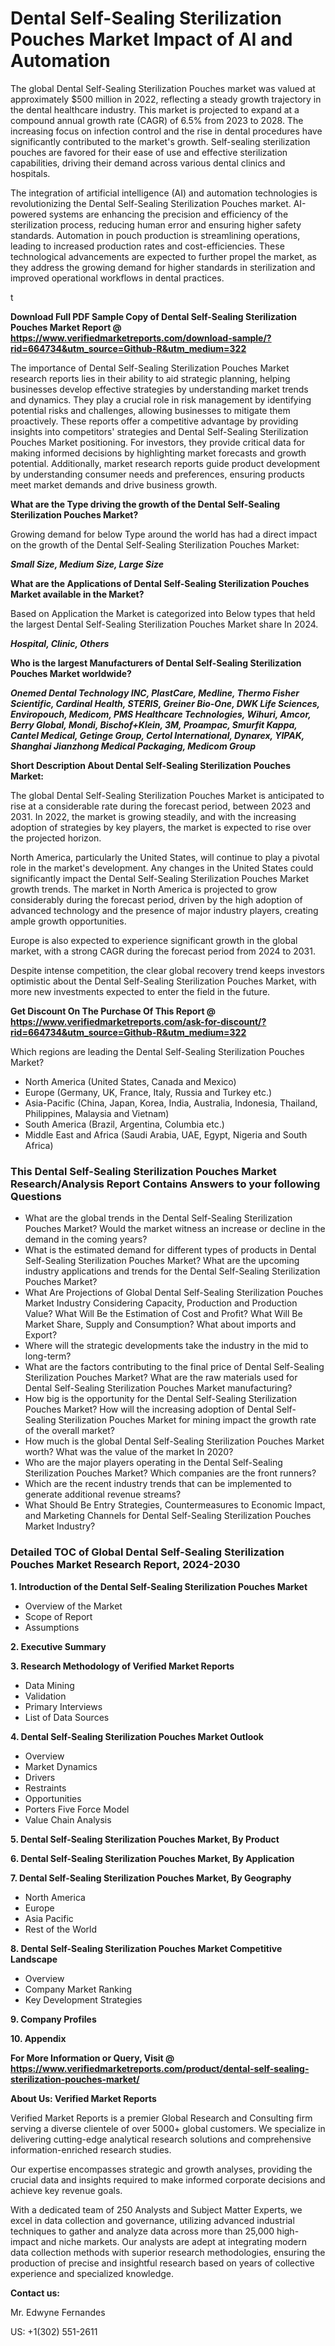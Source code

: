 <meta name="title" content="Global Dental Self-Sealing Sterilization Pouches Market Impact of AI and Automation"><meta name="description" content="The global Dental Self-Sealing Sterilization Pouches market was valued at approximately $500 million in 2022, reflecting a steady growth trajectory in the dental healt"><meta name="title" content="Dental Self-Sealing Sterilization Pouches Market Size, Share, Scope, Trends, Growth, Opportunities, Analysis, Forecast"><h1>Dental Self-Sealing Sterilization Pouches Market Impact of AI and Automation</h1><p>The global Dental Self-Sealing Sterilization Pouches market was valued at approximately $500 million in 2022, reflecting a steady growth trajectory in the dental healthcare industry. This market is projected to expand at a compound annual growth rate (CAGR) of 6.5% from 2023 to 2028. The increasing focus on infection control and the rise in dental procedures have significantly contributed to the market's growth. Self-sealing sterilization pouches are favored for their ease of use and effective sterilization capabilities, driving their demand across various dental clinics and hospitals.</p><p>The integration of artificial intelligence (AI) and automation technologies is revolutionizing the Dental Self-Sealing Sterilization Pouches market. AI-powered systems are enhancing the precision and efficiency of the sterilization process, reducing human error and ensuring higher safety standards. Automation in pouch production is streamlining operations, leading to increased production rates and cost-efficiencies. These technological advancements are expected to further propel the market, as they address the growing demand for higher standards in sterilization and improved operational workflows in dental practices.</p>t</p><p id="" class=""><strong>Download Full PDF Sample Copy of Dental Self-Sealing Sterilization Pouches Market Report @ <a href="https://www.verifiedmarketreports.com/download-sample/?rid=664734&utm_source=Github-R&utm_medium=322" target="_blank">https://www.verifiedmarketreports.com/download-sample/?rid=664734&utm_source=Github-R&utm_medium=322</a></strong></p><p>The importance of&nbsp;Dental Self-Sealing Sterilization Pouches Market research reports lies in their ability to aid strategic planning, helping businesses develop effective strategies by understanding market trends and dynamics. They play a crucial role in risk management by identifying potential risks and challenges, allowing businesses to mitigate them proactively. These reports offer a competitive advantage by providing insights into competitors' strategies and Dental Self-Sealing Sterilization Pouches Market positioning. For investors, they provide critical data for making informed decisions by highlighting market forecasts and growth potential. Additionally, market research reports guide product development by understanding consumer needs and preferences, ensuring products meet market demands and drive business growth.</p><p><strong>What are the&nbsp;Type driving the growth of the Dental Self-Sealing Sterilization Pouches Market?</strong></p><p id="" class="">Growing demand for below Type around the world has had a direct impact on the growth of the Dental Self-Sealing Sterilization Pouches Market:</p><em><strong>Small Size, Medium Size, Large Size</strong></em></p><strong>What are the&nbsp;Applications&nbsp;of Dental Self-Sealing Sterilization Pouches Market available in the Market?</strong></p><p id="" class="">Based on Application the Market is categorized into Below types that held the largest Dental Self-Sealing Sterilization Pouches Market share In 2024.</p><em><strong>Hospital, Clinic, Others</strong></em></p><strong>Who is the largest Manufacturers of Dental Self-Sealing Sterilization Pouches Market worldwide?</strong></p><p><em><strong>Onemed Dental Technology INC, PlastCare, Medline, Thermo Fisher Scientific, Cardinal Health, STERIS, Greiner Bio-One, DWK Life Sciences, Enviropouch, Medicom, PMS Healthcare Technologies, Wihuri, Amcor, Berry Global, Mondi, Bischof+Klein, 3M, Proampac, Smurfit Kappa, Cantel Medical, Getinge Group, Certol International, Dynarex, YIPAK, Shanghai Jianzhong Medical Packaging, Medicom Group</strong></em></p><p id="" class=""><strong>Short Description About Dental Self-Sealing Sterilization Pouches Market:</strong></p><p>The global Dental Self-Sealing Sterilization Pouches Market is anticipated to rise at a considerable rate during the forecast period, between 2023 and 2031. In 2022, the market is growing steadily, and with the increasing adoption of strategies by key players, the market is expected to rise over the projected horizon.</p><p>North America, particularly the United States, will continue to play a pivotal role in the market's development. Any changes in the United States could significantly impact the Dental Self-Sealing Sterilization Pouches Market growth trends. The market in North America is projected to grow considerably during the forecast period, driven by the high adoption of advanced technology and the presence of major industry players, creating ample growth opportunities.</p><p>Europe is also expected to experience significant growth in the global market, with a strong CAGR during the forecast period from 2024 to 2031.</p><p>Despite intense competition, the clear global recovery trend keeps investors optimistic about the Dental Self-Sealing Sterilization Pouches Market, with more new investments expected to enter the field in the future.</p><p id="" class=""><strong>Get Discount On The Purchase Of This Report @ <a href="https://www.verifiedmarketreports.com/ask-for-discount/?rid=664734&utm_source=Github-R&utm_medium=322" target="_blank">https://www.verifiedmarketreports.com/ask-for-discount/?rid=664734&utm_source=Github-R&utm_medium=322</a></strong></p>Which regions are leading the Dental Self-Sealing Sterilization Pouches Market?</p><ul><li>North America (United States, Canada and Mexico)</li><li>Europe (Germany, UK, France, Italy, Russia and Turkey etc.)</li><li>Asia-Pacific (China, Japan, Korea, India, Australia, Indonesia, Thailand, Philippines, Malaysia and Vietnam)</li><li>South America (Brazil, Argentina, Columbia etc.)</li><li>Middle East and Africa (Saudi Arabia, UAE, Egypt, Nigeria and South Africa)</li></ul><h3 id="" class="">This Dental Self-Sealing Sterilization Pouches Market Research/Analysis Report Contains Answers to your following Questions</h3><ul><li>What are the global trends in the Dental Self-Sealing Sterilization Pouches Market? Would the market witness an increase or decline in the demand in the coming years?</li><li>What is the estimated demand for different types of products in Dental Self-Sealing Sterilization Pouches Market? What are the upcoming industry applications and trends for the Dental Self-Sealing Sterilization Pouches Market?</li><li>What Are Projections of Global Dental Self-Sealing Sterilization Pouches Market Industry Considering Capacity, Production and Production Value? What Will Be the Estimation of Cost and Profit? What Will Be Market Share, Supply and Consumption? What about imports and Export?</li><li>Where will the strategic developments take the industry in the mid to long-term?</li><li>What are the factors contributing to the final price of Dental Self-Sealing Sterilization Pouches Market? What are the raw materials used for Dental Self-Sealing Sterilization Pouches Market manufacturing?</li><li>How big is the opportunity for the Dental Self-Sealing Sterilization Pouches Market? How will the increasing adoption of Dental Self-Sealing Sterilization Pouches Market for mining impact the growth rate of the overall market?</li><li>How much is the global Dental Self-Sealing Sterilization Pouches Market worth? What was the value of the market In 2020?</li><li>Who are the major players operating in the Dental Self-Sealing Sterilization Pouches Market? Which companies are the front runners?</li><li>Which are the recent industry trends that can be implemented to generate additional revenue streams?</li><li>What Should Be Entry Strategies, Countermeasures to Economic Impact, and Marketing Channels for Dental Self-Sealing Sterilization Pouches Market Industry?</li></ul><h3 id="" class="">Detailed TOC of Global Dental Self-Sealing Sterilization Pouches Market Research Report, 2024-2030</h3><p id="" class=""><strong>1. Introduction of the Dental Self-Sealing Sterilization Pouches Market</strong></p><ul><li>Overview of the Market</li><li>Scope of Report</li><li>Assumptions</li></ul><p id="" class=""><strong>2. Executive Summary</strong></p><p id="" class=""><strong>3. Research Methodology of Verified Market Reports</strong></p><ul><li>Data Mining</li><li>Validation</li><li>Primary Interviews</li><li>List of Data Sources</li></ul><p id="" class=""><strong>4. Dental Self-Sealing Sterilization Pouches Market Outlook</strong></p><ul><li>Overview</li><li>Market Dynamics</li><li>Drivers</li><li>Restraints</li><li>Opportunities</li><li>Porters Five Force Model</li><li>Value Chain Analysis</li></ul><p id="" class=""><strong>5. Dental Self-Sealing Sterilization Pouches Market, By Product</strong></p><p id="" class=""><strong>6. Dental Self-Sealing Sterilization Pouches Market, By Application</strong></p><p id="" class=""><strong>7. Dental Self-Sealing Sterilization Pouches Market, By Geography</strong></p><ul><li>North America</li><li>Europe</li><li>Asia Pacific</li><li>Rest of the World</li></ul><p id="" class=""><strong>8. Dental Self-Sealing Sterilization Pouches Market Competitive Landscape</strong></p><ul><li>Overview</li><li>Company Market Ranking</li><li>Key Development Strategies</li></ul><p id="" class=""><strong>9. Company Profiles</strong></p><p id="" class=""><strong>10. Appendix</strong></p><p id="" class=""><strong>For More Information or Query, Visit @ <a href="https://www.verifiedmarketreports.com/product/dental-self-sealing-sterilization-pouches-market/" target="_blank">https://www.verifiedmarketreports.com/product/dental-self-sealing-sterilization-pouches-market/</a></strong></p><p id="" class=""><strong>About Us: Verified Market Reports</strong></p><p id="" class="">Verified Market Reports is a premier Global Research and Consulting firm serving a diverse clientele of over 5000+ global customers. We specialize in delivering cutting-edge analytical research solutions and comprehensive information-enriched research studies.</p><p id="" class="">Our expertise encompasses strategic and growth analyses, providing the crucial data and insights required to make informed corporate decisions and achieve key revenue goals.</p><p id="" class="">With a dedicated team of 250 Analysts and Subject Matter Experts, we excel in data collection and governance, utilizing advanced industrial techniques to gather and analyze data across more than 25,000 high-impact and niche markets. Our analysts are adept at integrating modern data collection methods with superior research methodologies, ensuring the production of precise and insightful research based on years of collective experience and specialized knowledge.</p><p id="" class=""><strong>Contact us:</strong></p><p id="" class="">Mr. Edwyne Fernandes</p><p id="" class="">US: +1(302) 551-2611</p>